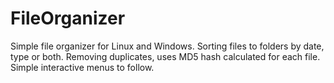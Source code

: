 # FileOrganizer
Simple file organizer for Linux and Windows. Sorting files to folders by date, type or both. Removing duplicates, uses MD5 hash calculated for each file. Simple interactive menus to follow.
